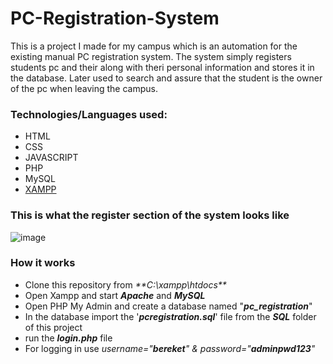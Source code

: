 # PC-Registration-System
This is a project I made for my campus which is an automation for the existing manual PC registration system.
The system simply registers students pc and their along with theri personal information and stores it in the database. Later used to search and assure that the student is the owner of the pc when leaving the campus.

### Technologies/Languages used:
- HTML
- CSS
- JAVASCRIPT
- PHP
- MySQL
- [XAMPP](https://www.apachefriends.org/download.html)


### This is what the register section of the system looks like
![image](https://github.com/Bekione/PC-Registration-System/assets/112067722/dab53fd8-32ff-4c12-a073-cda552047b62)



### How it works
- Clone this repository from _**C:\xampp\htdocs\**_ <br>
- Open Xampp and start _**Apache**_ and _**MySQL**_ </br>
- Open PHP My Admin and create a database named "_**pc_registration**_" </br>
- In the database import the '_**pcregistration.sql**_' file from the _**SQL**_ folder of this project</br>
- run the **_login.php_** file</br>
- For logging in use _username="**bereket**" & password="**adminpwd123**"_</br>

